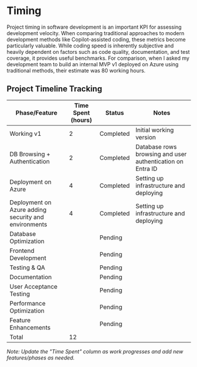 
# Timing

Project timing in software development is an important KPI for assessing development velocity. When comparing traditional approaches to modern development methods like Copilot-assisted coding, these metrics become particularly valuable. While coding speed is inherently subjective and heavily dependent on factors such as code quality, documentation, and test coverage, it provides useful benchmarks. For comparison, when I asked my development team to build an internal MVP v1 deployed on Azure using traditional methods, their estimate was 80 working hours.

## Project Timeline Tracking

| Phase/Feature | Time Spent (hours) | Status | Notes |
|---------------|-------------------|--------|-------|
| Working v1 | 2 | Completed | Initial working version |
| DB Browsing + Authentication | 2 | Completed | Database rows browsing and user authentication on Entra ID|
| Deployment on Azure | 4 | Completed | Setting up infrastructure and deploying |
| Deployment on Azure adding security and environments | 4 | Completed | Setting up infrastructure and deploying |
| Database Optimization | | Pending | |
| Frontend Development | | Pending | |
| Testing & QA | | Pending | |
| Documentation | | Pending | |
| User Acceptance Testing | | Pending | |
| Performance Optimization | | Pending | |
| Feature Enhancements | | Pending | |
| Total | 12 | | |

*Note: Update the "Time Spent" column as work progresses and add new features/phases as needed.*
